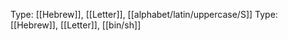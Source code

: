 Type: [[Hebrew]], [[Letter]], [[alphabet/latin/uppercase/S]]
Type: [[Hebrew]], [[Letter]], [[bin/sh]]